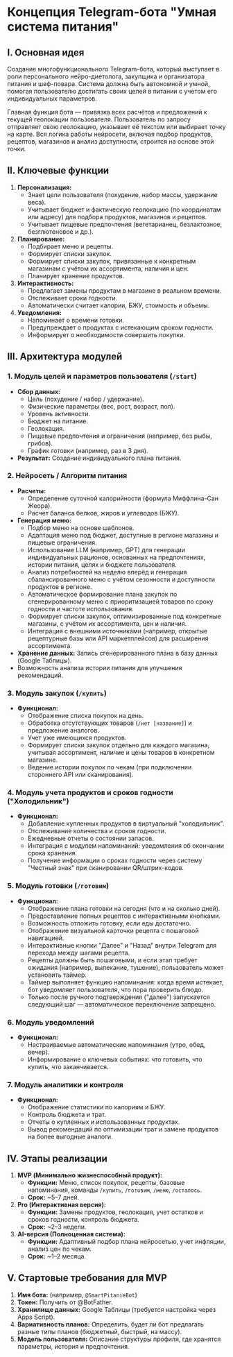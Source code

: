 # Концепция Telegram-бота "Умная система питания"

## Ⅰ. Основная идея

Создание многофункционального Telegram-бота, который выступает в роли персонального нейро-диетолога, закупщика и организатора питания и шеф-повара. Система должна быть автономной и умной, помогая пользователю достигать своих целей в питании с учетом его индивидуальных параметров.

Главная функция бота — привязка всех расчётов и предложений к текущей геолокации пользователя. Пользователь по запросу отправляет свою геолокацию, указывает её текстом или выбирает точку на карте. Вся логика работы нейросети, включая подбор продуктов, рецептов, магазинов и анализ доступности, строится на основе этой точки.

## Ⅱ. Ключевые функции

1.  **Персонализация:**
    *   Знает цели пользователя (похудение, набор массы, удержание веса).
    *   Учитывает бюджет и фактическую геолокацию (по координатам или адресу) для подбора продуктов, магазинов и рецептов.
    *   Учитывает пищевые предпочтения (вегетарианец, безлактозное, безглютеновое и др.).
2.  **Планирование:**
    *   Подбирает меню и рецепты.
    *   Формирует списки закупок.
    *   Формирует списки закупок, привязанные к конкретным магазинам с учётом их ассортимента, наличия и цен.
    *   Планирует хранение продуктов.
3.  **Интерактивность:**
    *   Предлагает замены продуктам в магазине в реальном времени.
    *   Отслеживает сроки годности.
    *   Автоматически считает калории, БЖУ, стоимость и объемы.
4.  **Уведомления:**
    *   Напоминает о времени готовки.
    *   Предупреждает о продуктах с истекающим сроком годности.
    *   Информирует о необходимости совершить покупки.

## Ⅲ. Архитектура модулей

### 1. Модуль целей и параметров пользователя (`/start`)
*   **Сбор данных:**
    *   Цель (похудение / набор / удержание).
    *   Физические параметры (вес, рост, возраст, пол).
    *   Уровень активности.
    *   Бюджет на питание.
    *   Геолокация.
    *   Пищевые предпочтения и ограничения (например, без рыбы, грибов).
    *   График готовки (например, раз в 3 дня).
*   **Результат:** Создание индивидуального плана питания.

### 2. Нейросеть / Алгоритм питания
*   **Расчеты:**
    *   Определение суточной калорийности (формула Миффлина-Сан Жеора).
    *   Расчет баланса белков, жиров и углеводов (БЖУ).
*   **Генерация меню:**
    *   Подбор меню на основе шаблонов.
    *   Адаптация меню под бюджет, доступные в регионе магазины и пищевые ограничения.
    *   Использование LLM (например, GPT) для генерации индивидуальных рационов, основанных на предпочтениях, истории питания, целях и бюджете пользователя.
    *   Анализ потребностей на неделю вперёд и генерация сбалансированного меню с учётом сезонности и доступности продуктов в регионе.
    *   Автоматическое формирование плана закупок по сгенерированному меню с приоритизацией товаров по сроку годности и частоте использования.
    *   Формирует списки закупок, оптимизированные под конкретные магазины, с учётом их ассортимента, цен и наличия.
    *   Интеграция с внешними источниками (например, открытые рецептурные базы или API маркетплейсов) для расширения ассортимента.
*   **Хранение данных:** Запись сгенерированного плана в базу данных (Google Таблицы).
*   Возможность анализа истории питания для улучшения рекомендаций.

### 3. Модуль закупок (`/купить`)
*   **Функционал:**
    *   Отображение списка покупок на день.
    *   Обработка отсутствующих товаров (`/нет [название]`) и предложение аналогов.
    *   Учет уже имеющихся продуктов.
    *   Формирует списки закупок отдельно для каждого магазина, учитывая ассортимент, наличие и цены товаров в конкретном магазине.
    *   Ведение истории покупок по чекам (при подключении стороннего API или сканирования).

### 4. Модуль учета продуктов и сроков годности ("Холодильник")
*   **Функционал:**
    *   Добавление купленных продуктов в виртуальный "холодильник".
    *   Отслеживание количества и сроков годности.
    *   Ежедневные отчеты о состоянии запасов.
    *   Интеграция с модулем напоминаний: уведомления об окончании срока хранения.
    *   Получение информации о сроках годности через систему "Честный знак" при сканировании QR/штрих-кодов.

### 5. Модуль готовки (`/готовим`)
*   **Функционал:**
    *   Отображение плана готовки на сегодня (что и на сколько дней).
    *   Предоставление полных рецептов с интерактивными кнопками.
    *   Возможность отложить готовку, если еды достаточно.
    *   Отображение визуальной карточки рецепта с пошаговой навигацией.
    *   Интерактивные кнопки "Далее" и "Назад" внутри Telegram для перехода между шагами рецепта.
    *   Рецепты должны быть пошаговыми, и если этап требует ожидания (например, выпекание, тушение), пользователь может установить таймер.
    *   Таймер выполняет функцию напоминания: когда время истекает, бот уведомляет пользователя, что пора проверить блюдо.
    *   Только после ручного подтверждения ("далее") запускается следующий шаг — автоматическое переключение запрещено.

### 6. Модуль уведомлений
*   **Функционал:**
    *   Настраиваемые автоматические напоминания (утро, обед, вечер).
    *   Информирование о ключевых событиях: что готовить, что купить, что заканчивается.

### 7. Модуль аналитики и контроля
*   **Функционал:**
    *   Отображение статистики по калориям и БЖУ.
    *   Контроль бюджета и трат.
    *   Отчеты о купленных и использованных продуктах.
    *   Вывод рекомендаций по оптимизации трат и замене продуктов на более выгодные аналоги.

## Ⅳ. Этапы реализации

1.  **MVP (Минимально жизнеспособный продукт):**
    *   **Функции:** Меню, список покупок, рецепты, базовые напоминания, команды `/купить`, `/готовим`, `/меню`, `/осталось`.
    *   **Срок:** ~5–7 дней.
2.  **Pro (Интерактивная версия):**
    *   **Функции:** Замены продуктов, геолокация, учет остатков и сроков годности, контроль бюджета.
    *   **Срок:** ~2–3 недели.
3.  **AI-версия (Полноценная система):**
    *   **Функции:** Адаптивный подбор плана нейросетью, учет инфляции, анализ цен по чекам.
    *   **Срок:** ~1–2 месяца.

## V. Стартовые требования для MVP

1.  **Имя бота:** (например, `@SmartPitanieBot`)
2.  **Токен:** Получить от @BotFather.
3.  **Хранилище данных:** Google Таблицы (требуется настройка через Apps Script).
4.  **Вариативность планов:** Определить, будет ли бот предлагать разные типы планов (бюджетный, быстрый, на массу).
5.  **Модель пользователя:** Описание структуры профиля, где хранятся параметры, история и предпочтения.
